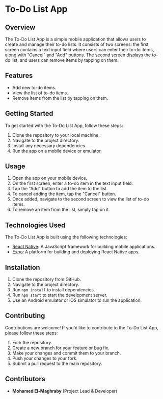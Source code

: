 # To-Do List App

## Overview
The To-Do List App is a simple mobile application that allows users to create and manage their to-do lists. It consists of two screens: the first screen contains a text input field where users can enter their to-do items, along with "Cancel" and "Add" buttons. The second screen displays the to-do list, and users can remove items by tapping on them.

## Features
- Add new to-do items.
- View the list of to-do items.
- Remove items from the list by tapping on them.



## Getting Started
To get started with the To-Do List App, follow these steps:

1. Clone the repository to your local machine.
2. Navigate to the project directory.
3. Install any necessary dependencies.
4. Run the app on a mobile device or emulator.

## Usage
1. Open the app on your mobile device.
2. On the first screen, enter a to-do item in the text input field.
3. Tap the "Add" button to add the item to the list.
4. To cancel adding the item, tap the "Cancel" button.
5. Once added, navigate to the second screen to view the list of to-do items.
6. To remove an item from the list, simply tap on it.

## Technologies Used
The To-Do List App is built using the following technologies:

- [React Native](https://reactnative.dev/): A JavaScript framework for building mobile applications.
- [Expo](https://expo.dev/): A platform for building and deploying React Native apps.
  
## Installation
1. Clone the repository from GitHub.
2. Navigate to the project directory.
3. Run `npm install` to install dependencies.
4. Run `npm start` to start the development server.
5. Use an Android emulator or iOS simulator to run the application.

## Contributing
Contributions are welcome! If you'd like to contribute to the To-Do List App, please follow these steps:

1. Fork the repository.
2. Create a new branch for your feature or bug fix.
3. Make your changes and commit them to your branch.
4. Push your changes to your fork.
5. Submit a pull request to the main repository.

## Contributors
- **Mohamed El-Maghraby** (Project Lead & Developer)
